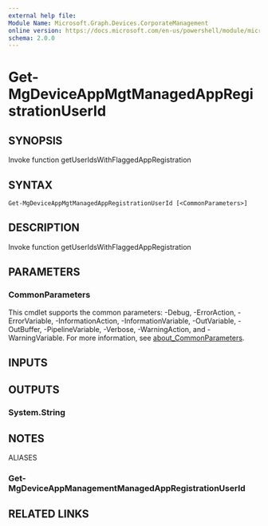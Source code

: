 ```yaml
---
external help file:
Module Name: Microsoft.Graph.Devices.CorporateManagement
online version: https://docs.microsoft.com/en-us/powershell/module/microsoft.graph.devices.corporatemanagement/get-mgdeviceappmgtmanagedappregistrationuserid
schema: 2.0.0
---
```


# Get-MgDeviceAppMgtManagedAppRegistrationUserId

## SYNOPSIS
Invoke function getUserIdsWithFlaggedAppRegistration

## SYNTAX

```
Get-MgDeviceAppMgtManagedAppRegistrationUserId [<CommonParameters>]
```

## DESCRIPTION
Invoke function getUserIdsWithFlaggedAppRegistration

## PARAMETERS

### CommonParameters
This cmdlet supports the common parameters: -Debug, -ErrorAction, -ErrorVariable, -InformationAction, -InformationVariable, -OutVariable, -OutBuffer, -PipelineVariable, -Verbose, -WarningAction, and -WarningVariable. For more information, see [about_CommonParameters](http://go.microsoft.com/fwlink/?LinkID=113216).

## INPUTS

## OUTPUTS

### System.String

## NOTES

ALIASES

### Get-MgDeviceAppManagementManagedAppRegistrationUserId

## RELATED LINKS

